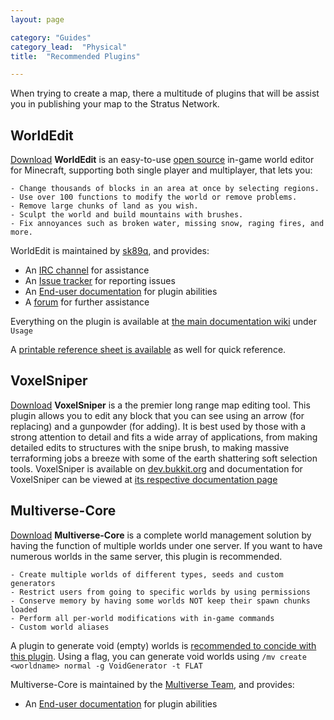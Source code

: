 ```yaml
---
layout: page

category: "Guides"
category_lead:  "Physical"
title:  "Recommended Plugins"

---
```


When trying to create a map, there a multitude of plugins that will be assist you in publishing your map to the Stratus Network.

WorldEdit
-
[<span class='label label-success'>Download</span>](https://dev.bukkit.org/projects/worldedit) **WorldEdit** is an easy-to-use [open source](http://wiki.sk89q.com/wiki/WorldEdit/Development) in-game world editor for Minecraft, supporting both single player and multiplayer, that lets you:

    - Change thousands of blocks in an area at once by selecting regions.
    - Use over 100 functions to modify the world or remove problems.
    - Remove large chunks of land as you wish.
    - Sculpt the world and build mountains with brushes.
    - Fix annoyances such as broken water, missing snow, raging fires, and more.
    
WorldEdit is maintained by [sk89q](https://github.com/sk89q), and provides:

- An [IRC channel](http://skq.me/irc/irc.esper.net/sk89q/) for assistance
- An [Issue tracker](http://youtrack.sk89q.com/issues/WORLDEDIT) for reporting issues
- An [End-user documentation](http://wiki.sk89q.com/wiki/WorldEdit) for plugin abilities
- A [forum](http://forum.sk89q.com/) for further assistance

Everything on the plugin is available at [the main documentation wiki](http://wiki.sk89q.com/wiki/WorldEdit) under `Usage`

A [printable reference sheet is available](https://github.com/sk89q/WorldEdit-Reference/releases/download/rev6/worldedit_ref_rev6.pdf) as well for quick reference.

VoxelSniper
-
[<span class='label label-success'>Download</span>](https://dev.bukkit.org/projects/voxelsniper) **VoxelSniper** is a the premier long range map editing tool. This plugin allows you to edit any block that you can see using an arrow (for replacing) and a gunpowder (for adding). It is best used by those with a strong attention to detail and fits a wide array of applications, from making detailed edits to structures with the snipe brush, to making massive terraforming jobs a breeze with some of the earth shattering soft selection tools.
VoxelSniper is available on [dev.bukkit.org](https://dev.bukkit.org/projects/voxelsniper) and documentation for VoxelSniper can be viewed at [its respective documentation page](https://github.com/TVPT/VoxelGunsmith/wiki)

Multiverse-Core
-
[<span class='label label-success'>Download</span>](https://dev.bukkit.org/projects/multiverse-core) **Multiverse-Core** is a complete world management solution by having the function of multiple worlds under one server. If you want to have numerous worlds in the same server, this plugin is recommended.

    - Create multiple worlds of different types, seeds and custom generators
    - Restrict users from going to specific worlds by using permissions
    - Conserve memory by having some worlds NOT keep their spawn chunks loaded
    - Perform all per-world modifications with in-game commands
    - Custom world aliases
    
A plugin to generate void (empty) worlds is [recommended to concide with this plugin](https://www.spigotmc.org/resources/voidgenerator.25391/). Using a flag, you can generate void worlds using `/mv create <worldname> normal -g VoidGenerator -t FLAT`

Multiverse-Core is maintained by the [Multiverse Team](https://github.com/Multiverse), and provides:

- An [End-user documentation](https://github.com/Multiverse/Multiverse-Core/wiki) for plugin abilities

